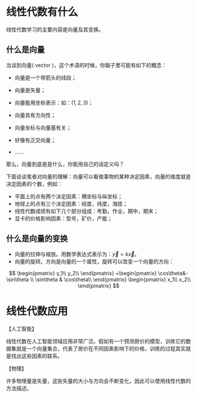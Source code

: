 # 线性代数有什么

线性代数学习的主要内容是向量及其变换。



## 什么是向量

当谈到向量( vector )，这个术语的时候，你脑子里可能有如下的概念：

- 向量是一个带箭头的线段；
- 向量是矢量；
- 向量能用坐标表示：如：$(1,2,3)$；

- 向量具有方向性；
- 向量坐标与向量基有关；
- 好像有正交向量；
- ......

那么，向量到底是是什么，你能用自己的话定义吗？

下面谈谈笔者对向量的理解：向量可以看做事物的某种决定因素，向量的维度就是决定因素的个数，例如：

- 平面上的点有两个决定因素：横坐标与纵坐标；
- 地球上的点有三个决定因素：经度，纬度，海拔；
- 线性代数成绩有如下几个部分组成：考勤，作业，期中，期末；
- 显卡的价格影响因素：型号，矿价，产能；

## 什么是向量的变换

- 向量的拉伸与缩放。用数学表达式表示为：$\vec{y}=k\vec{x}$。
- 向量的旋转。方向是向量的一个属性，旋转可以改变一个向量的方向：

$$
\begin{pmatrix}
y_1\\
y_2\\
\end{pmatrix}
=\begin{pmatrix}
\cos\theta&-\sin\theta \\
\sin\theta & \cos\theta\\
\end{pmatrix}
\begin{pmatrix}
x_1\\
x_2\\
\end{pmatrix}
$$

# 线性代数应用

【人工智能】

线性代数在人工智能领域应用非常广泛。假如有一个预测房价的模型，训练它的数据集就是一个向量集合，代表了房价在不同因素影响下的价格，训练的过程其实就是找出这些因素的联系。

【物理】

许多物理量是矢量，这些矢量的大小与方向会不断变化，因此可以使用线性代数的方法描述。



